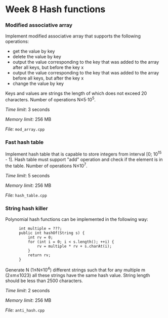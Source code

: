 # Week 8 Hash functions

### Modified associative array

Implement modified associative array that supports the following operations: 

- get the value by key
- delete the value by key
- output the value corresponding to the key that was added to the array after all keys, but before the key x  
- output the value corresponding to the key that was added to the array before all keys, but after the key x  
- change the value by key

Keys and values are strings the length of which does not exceed 20 characters. Number of operations N&le;5&sdot;10<sup>5</sup>.

*Time limit*: 3 seconds

*Memory limit:* 256 MB

*File:* `mod_array.cpp`

### Fast hash table

Implement hash table that is capable to store integers from interval [0; 10<sup>15</sup> - 1]. Hash table must support "add" operation and check if the element is in the table. Number of operations N&le;10<sup>7</sup>.

*Time limit*: 5 seconds

*Memory limit:* 256 MB

*File:* `hash_table.cpp`

### String hash killer

Polynomial hash functions can be implemented in the following way:

```
      int multiple = ???;
      public int hashOf(String s) {
          int rv = 0;
          for (int i = 0; i < s.length(); ++i) {
              rv = multiple * rv + s.charAt(i);
          }
          return rv;
      }
```

Generate N (1&le;N&le;10<sup>4</sup>) different strings such that for any multiple m (2&le;m&le;1023) all these strings have the same hash value. String length should be less than 2500 characters. 

*Time limit*: 2 seconds

*Memory limit:* 256 MB

*File:* `anti_hash.cpp`
